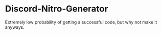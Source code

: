 # Discord-Nitro-Generator
Extremely low probability of getting a successful code, but why not make it anyways.
